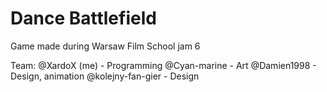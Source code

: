 # Dance Battlefield
Game made during Warsaw Film School jam 6

Team:
@XardoX (me) - Programming
@Cyan-marine - Art
@Damien1998 - Design, animation
@kolejny-fan-gier - Design
